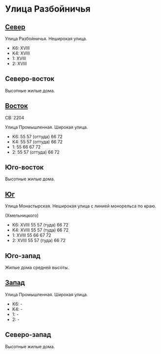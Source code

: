 # Улица Разбойничья

## [Север](./10465052.md)

Улица Разбойничья.
Неширокая улица.

* K6:   XVIII
* K4:   XVIII
* 1:    XVIII
* 2:    XVIII

## Северо-восток

Высотные жилые дома.

## [Восток](./10467052.md)

СВ: 2204

Улица Промышленная.
Широкая улица.

* K6:   55  57 (оттуда) 66  72
* K4:   55  57 (оттуда) 66  72
* 1:    55  66  67  72
* 2:    55  57 (оттуда) 66  72

## Юго-восток

Высотные жилые дома.

## [Юг](./10465065.md)

Улица Монастырская.
Неширокая улица с линией монорельса по краю.

(Хмельницкого)

* K6:   XVIII
        55  57 (туда)   66  72
* K4:   XVIII
        55  57 (туда)   66  72
* 1:    XVIII
        55  66  67  72
* 2:    XVIII
        55  57 (туда)   66  72

## Юго-запад

Жилые дома средней высоты.

## [Запад](./10450060.md)

Улица Промышленная.
Широкая улица.

* K6:   -
* K4:   -
* 1:    -
* 2:    -

## Северо-запад

Высотные жилые дома.
